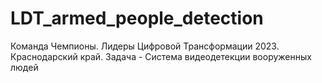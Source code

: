 # LDT_armed_people_detection
Команда Чемпионы. Лидеры Цифровой Трансформации 2023. Краснодарский край. Задача - Система видеодетекции вооруженных людей
